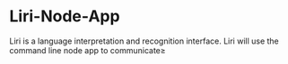 # Liri-Node-App
Liri is a language interpretation and recognition interface.
Liri will use the command line node app to communicate≥ 
